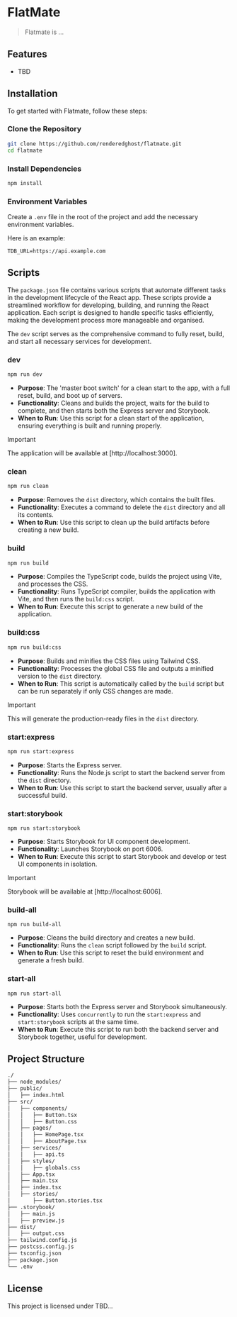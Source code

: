 # FlatMate

> Flatmate is ...

## Features

- TBD

## Installation

To get started with Flatmate, follow these steps:

### Clone the Repository

```sh
git clone https://github.com/renderedghost/flatmate.git
cd flatmate
```

### Install Dependencies

```sh
npm install
```

### Environment Variables

Create a `.env` file in the root of the project and add the necessary environment variables.

Here is an example:

```env
TDB_URL=https://api.example.com
```

## Scripts

The `package.json` file contains various scripts that automate different tasks in the development lifecycle of the React app. These scripts provide a streamlined workflow for developing, building, and running the React application. Each script is designed to handle specific tasks efficiently, making the development process more manageable and organised.

The `dev` script serves as the comprehensive command to fully reset, build, and start all necessary services for development.

### dev

```zsh
npm run dev
```

- **Purpose**: The 'master boot switch' for a clean start to the app, with a full reset, build, and boot up of servers.
- **Functionality**: Cleans and builds the project, waits for the build to complete, and then starts both the Express server and Storybook.
- **When to Run**: Use this script for a clean start of the application, ensuring everything is built and running properly.

> [!IMPORTANT]
> The application will be available at [http://localhost:3000].

### clean

```zsh
npm run clean
```

- **Purpose**: Removes the `dist` directory, which contains the built files.
- **Functionality**: Executes a command to delete the `dist` directory and all its contents.
- **When to Run**: Use this script to clean up the build artifacts before creating a new build.

### build

```zsh
npm run build
```

- **Purpose**: Compiles the TypeScript code, builds the project using Vite, and processes the CSS.
- **Functionality**: Runs TypeScript compiler, builds the application with Vite, and then runs the `build:css` script.
- **When to Run**: Execute this script to generate a new build of the application.

### build:css

```zsh
npm run build:css
```

- **Purpose**: Builds and minifies the CSS files using Tailwind CSS.
- **Functionality**: Processes the global CSS file and outputs a minified version to the `dist` directory.
- **When to Run**: This script is automatically called by the `build` script but can be run separately if only CSS changes are made.

> [!IMPORTANT]
> This will generate the production-ready files in the `dist` directory.

### start:express

```zsh
npm run start:express
```

- **Purpose**: Starts the Express server.
- **Functionality**: Runs the Node.js script to start the backend server from the `dist` directory.
- **When to Run**: Use this script to start the backend server, usually after a successful build.

### start:storybook

`npm run start:storybook`

- **Purpose**: Starts Storybook for UI component development.
- **Functionality**: Launches Storybook on port 6006.
- **When to Run**: Execute this script to start Storybook and develop or test UI components in isolation.

> [!IMPORTANT]
> Storybook will be available at [http://localhost:6006].

### build-all

`npm run build-all`

- **Purpose**: Cleans the build directory and creates a new build.
- **Functionality**: Runs the `clean` script followed by the `build` script.
- **When to Run**: Use this script to reset the build environment and generate a fresh build.

### start-all

`npm run start-all`

- **Purpose**: Starts both the Express server and Storybook simultaneously.
- **Functionality**: Uses `concurrently` to run the `start:express` and `start:storybook` scripts at the same time.
- **When to Run**: Execute this script to run both the backend server and Storybook together, useful for development.

## Project Structure

```sh
./
├── node_modules/
├── public/
│   ├── index.html
├── src/
│   ├── components/
│   │   ├── Button.tsx
│   │   ├── Button.css
│   ├── pages/
│   │   ├── HomePage.tsx
│   │   ├── AboutPage.tsx
│   ├── services/
│   │   ├── api.ts
│   ├── styles/
│   │   ├── globals.css
│   ├── App.tsx
│   ├── main.tsx
│   ├── index.tsx
│   ├── stories/
│       ├── Button.stories.tsx
├── .storybook/
│   ├── main.js
│   ├── preview.js
├── dist/
│   ├── output.css
├── tailwind.config.js
├── postcss.config.js
├── tsconfig.json
├── package.json
└── .env
```

## License

This project is licensed under TBD...
